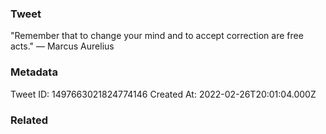 ### Tweet
"Remember that to change your mind and to accept correction are free acts." — Marcus Aurelius

### Metadata
Tweet ID: 1497663021824774146
Created At: 2022-02-26T20:01:04.000Z

### Related

